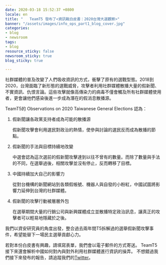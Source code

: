 ```yaml
---
date: 2020-03-18 15:52:37 +0800
locale: en
title: "   TeamT5 發布了<資訊戰白皮書：2020台灣大選觀察>"
banner: "/assets/images/info_ops_part1_blog_cover.jpg"
categories:
- blog
- newsroom
tags:
- blog
resource_sticky: false
newsroom_sticky: true
blog_sticky: true

---
```

社群媒體的普及改變了人們吸收資訊的方式，衝擊了原有的選戰型態。2018到2020，台灣面臨了新形態的選戰威脅，攻擊者利用社群媒體散播大量的假新聞、不實資訊、仇恨言論。這些攻擊就像高傳染力的病毒不僅會觸及所有社群媒體使用者，更會讓他們感染後進一步成為潛在的假消息散播源。

TeamT5的 Observations on 2020 Taiwanese General Elections 認為：

1. 假新聞讓各政黨支持者成為可能的散播源

   假新聞攻擊會利用選民對政治的熱情，使參與討論的選民反而成為散播的節點。
2. 假新聞的手法與目標持續地改變

   中選會認為這次選前的假新聞攻擊達到以往不曾有的數量。而除了數量與手法的不同，在選舉過後，相關攻擊並沒有停止，反而轉移了目標。
3. 中國持續加大自己的影響力

   從對台機構的新聞網站到各類假帳號、機器人與自發的小粉紅，中國試圖將影響力延伸到台灣的社群媒體。
4. 假新聞的攻擊行動被層層外包

   在選舉期間大量的行銷公司與新興媒體成立並散播特定政治訊息，讓真正的攻擊者可以輕易地隱藏於之後。

我們以資安研究員的角度出發，整合過去兩年間T5拆解過的選舉假新聞攻擊事件，希望能替下一場民主選舉貢獻心力。

若對本份白皮書有興趣，請填寫表單，我們會以電子郵件的方式寄送。 TeamT5接下來還會解析中國如何對內與對外利用社群媒體進行資訊的操弄。 不想錯過我們接下來發布的報告，請追蹤我們的[Twitter](https://twitter.com/TeamT5_Official)。